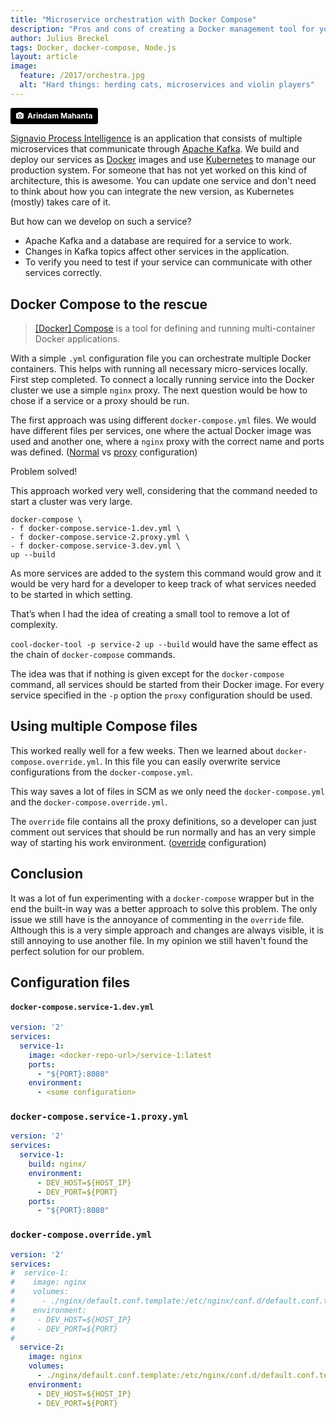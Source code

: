 ```yaml
---
title: "Microservice orchestration with Docker Compose"
description: "Pros and cons of creating a Docker management tool for your development environment"
author: Julius Breckel
tags: Docker, docker-compose, Node.js
layout: article
image:
  feature: /2017/orchestra.jpg
  alt: "Hard things: herding cats, microservices and violin players"
---
```


<a style="background-color:black;color:white;text-decoration:none;padding:4px 6px;font-family:-apple-system, BlinkMacSystemFont, &quot;San Francisco&quot;, &quot;Helvetica Neue&quot;, Helvetica, Ubuntu, Roboto, Noto, &quot;Segoe UI&quot;, Arial, sans-serif;font-size:12px;font-weight:bold;line-height:1.2;display:inline-block;border-radius:3px;" href="http://unsplash.com/@arindam_mahanta?utm_campaign=photographer-credit" target="_blank" rel="noopener noreferrer" title="Download free do whatever you want high-resolution photos from Arindam Mahanta"><span style="display:inline-block;padding:2px 3px;"><svg xmlns="http://www.w3.org/2000/svg" style="height:12px;width:auto;position:relative;vertical-align:middle;top:-1px;fill:white;" viewBox="0 0 32 32"><title></title><path d="M20.8 18.1c0 2.7-2.2 4.8-4.8 4.8s-4.8-2.1-4.8-4.8c0-2.7 2.2-4.8 4.8-4.8 2.7.1 4.8 2.2 4.8 4.8zm11.2-7.4v14.9c0 2.3-1.9 4.3-4.3 4.3h-23.4c-2.4 0-4.3-1.9-4.3-4.3v-15c0-2.3 1.9-4.3 4.3-4.3h3.7l.8-2.3c.4-1.1 1.7-2 2.9-2h8.6c1.2 0 2.5.9 2.9 2l.8 2.4h3.7c2.4 0 4.3 1.9 4.3 4.3zm-8.6 7.5c0-4.1-3.3-7.5-7.5-7.5-4.1 0-7.5 3.4-7.5 7.5s3.3 7.5 7.5 7.5c4.2-.1 7.5-3.4 7.5-7.5z"></path></svg></span><span style="display:inline-block;padding:2px 3px;">Arindam Mahanta</span></a>

[Signavio Process Intelligence](https://www.signavio.com/products/process-intelligence/) is an application that consists of multiple microservices that communicate through [Apache Kafka](https://kafka.apache.org).
We build and deploy our services as [Docker](https://www.docker.com) images and use [Kubernetes](https://www.kubernetes.io/) to manage our production system.
For someone that has not yet worked on this kind of architecture, this is awesome.
You can update one service and don't need to think about how you can integrate the new version, as Kubernetes (mostly) takes care of it.

But how can we develop on such a service?

- Apache Kafka and a database are required for a service to work.
- Changes in Kafka topics affect other services in the application.
- To verify you need to test if your service can communicate with other services correctly.

## Docker Compose to the rescue

> [\[Docker\] Compose](https://docs.docker.com/compose/) is a tool for defining and running multi-container Docker applications.

With a simple `.yml` configuration file you can orchestrate multiple Docker containers.
This helps with running all necessary micro-services locally.
First step completed.
To connect a locally running service into the Docker cluster we use a simple `nginx` proxy.
The next question would be how to chose if a service or a proxy should be run.

The first approach was using different `docker-compose.yml` files.
We would have different files per services, one where the actual Docker image was used and another one, where a `nginx` proxy with the correct name and ports was defined.
([Normal](#docker-composeservice-1devyml) vs [proxy](#docker-composeservice-1proxyyml) configuration)

Problem solved!

This approach worked very well, considering that the command needed to start a cluster was very large.

```
docker-compose \
- f docker-compose.service-1.dev.yml \
- f docker-compose.service-2.proxy.yml \
- f docker-compose.service-3.dev.yml \
up --build
```

As more services are added to the system this command would grow and it would be very hard for a developer to keep track of what services needed to be started in which setting.

That’s when I had the idea of creating a small tool to remove a lot of complexity.

`cool-docker-tool -p service-2 up --build` would have the same effect as the chain of `docker-compose` commands.

The idea was that if nothing is given except for the `docker-compose` command, all services should be started from their Docker image.
For every service specified in the `-p` option the `proxy` configuration should be used.

## Using multiple Compose files

This worked really well for a few weeks.
Then we learned about `docker-compose.override.yml`.
In this file you can easily overwrite service configurations from the `docker-compose.yml`.

This way saves a lot of files in SCM as we only need the `docker-compose.yml` and the `docker-compose.override.yml`.

The `override` file contains all the proxy definitions, so a developer can just comment out services that should be run normally and has an very simple way of starting his work environment.
([override](#docker-composeoverrideyml) configuration)

## Conclusion

It was a lot of fun experimenting with a `docker-compose` wrapper but in the end the built-in way was a better approach to solve this problem.
The only issue we still have is the annoyance of commenting in the `override` file.
Although this is a very simple approach and changes are always visible, it is still annoying to use another file.
In my opinion we still haven't found the perfect solution for our problem.

## Configuration files

#### `docker-compose.service-1.dev.yml`

```YAML
version: '2'
services:
  service-1:
    image: <docker-repo-url>/service-1:latest
    ports:
      - "${PORT}:8080"
    environment:
      - <some configuration>
```

### `docker-compose.service-1.proxy.yml`

```YAML
version: '2'
services:
  service-1:
    build: nginx/
    environment:
      - DEV_HOST=${HOST_IP}
      - DEV_PORT=${PORT}
    ports:
      - "${PORT}:8080"
```

### `docker-compose.override.yml`

```YAML
version: '2'
services:
#  service-1:
#    image: nginx
#    volumes:
#      - ./nginx/default.conf.template:/etc/nginx/conf.d/default.conf.template
#    environment:
#     - DEV_HOST=${HOST_IP}
#     - DEV_PORT=${PORT}
#
  service-2:
    image: nginx
    volumes:
      - ./nginx/default.conf.template:/etc/nginx/conf.d/default.conf.template
    environment:
      - DEV_HOST=${HOST_IP}
      - DEV_PORT=${PORT}
```
